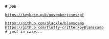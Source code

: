 <pre><code><em><strong># pub</strong></em>

<a href="https://keybase.pub/novemberjones/pf">https://keybase.pub/novemberjones/pf</a>

<a href="https://github.com/blackle/blamscamp">https://github.com/blackle/blamscamp</a>
<a href="https://github.com/fluffy-critter/pyBlamscamp">https://github.com/fluffy-critter/pyBlamscamp</a>
<em># just in case...<em></code></pre>
